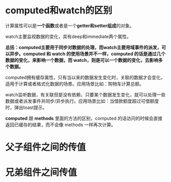 # computed和watch的区别

计算属性可以是**一个函数**或者是一个**getter和setter组成**的对象。

watch主要监视数据的变化，具有deep和immediate两个属性。

**总括：**computed主要用于同步对数据的处理，而watch主要用域事件的派发，可以异步。computed 和 watch 的使用场景并不一样，computed 的话是**通过几个数据的变化，来影响一个数据，**而 watch，则是可以**一个数据的变化，去影响多个数据。**

computed拥有缓存属性，只有当以来的数据发生变化时，关联的数据才会变化，适用于计算或者格式化数据的场景。应用场景比如：购物车计算总额。

watch监听数据，有关联但是没有依赖，只要某个数据发生变化，就可以处理一些数据或者派发事件并同步/异步执行。应用场景比如：当借款额度超过可借额度时，弹出toast提示。

**computed** 跟 **methods** 里面的方法的区别，computed 的话访问的时候会直接返回已缓存的结果，而不会像 methods 一样再次计算。

# 父子组件之间的传值





# 兄弟组件之间传值